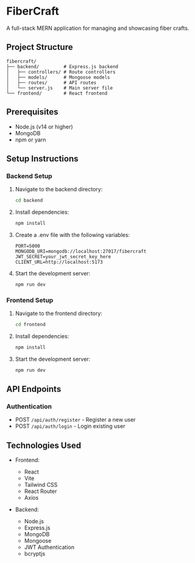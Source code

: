 # FiberCraft

A full-stack MERN application for managing and showcasing fiber crafts.

## Project Structure

```
fibercraft/
├── backend/         # Express.js backend
│   ├── controllers/ # Route controllers
│   ├── models/      # Mongoose models
│   ├── routes/      # API routes
│   └── server.js    # Main server file
└── frontend/        # React frontend
```

## Prerequisites

- Node.js (v14 or higher)
- MongoDB
- npm or yarn

## Setup Instructions

### Backend Setup

1. Navigate to the backend directory:
   ```bash
   cd backend
   ```

2. Install dependencies:
   ```bash
   npm install
   ```

3. Create a .env file with the following variables:
   ```
   PORT=5000
   MONGODB_URI=mongodb://localhost:27017/fibercraft
   JWT_SECRET=your_jwt_secret_key_here
   CLIENT_URL=http://localhost:5173
   ```

4. Start the development server:
   ```bash
   npm run dev
   ```

### Frontend Setup

1. Navigate to the frontend directory:
   ```bash
   cd frontend
   ```

2. Install dependencies:
   ```bash
   npm install
   ```

3. Start the development server:
   ```bash
   npm run dev
   ```

## API Endpoints

### Authentication
- POST `/api/auth/register` - Register a new user
- POST `/api/auth/login` - Login existing user

## Technologies Used

- Frontend:
  - React
  - Vite
  - Tailwind CSS
  - React Router
  - Axios

- Backend:
  - Node.js
  - Express.js
  - MongoDB
  - Mongoose
  - JWT Authentication
  - bcryptjs 